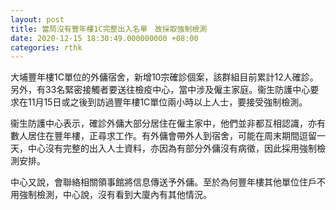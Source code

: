 ```yaml
---
layout: post
title: 當局沒有豐年樓1C完整出入名單　故採取強制檢測
date: 2020-12-15 18:30:49.000000000 +08:00
categories: rthk
---
```


大埔豐年樓1C單位的外傭宿舍，新增10宗確診個案，該群組目前累計12人確診。另外，有33名緊密接觸者要送往檢疫中心，當中涉及僱主家庭。衞生防護中心要求在11月15日或之後到訪過豐年樓1C單位兩小時以上人士，要接受強制檢測。

衞生防護中心表示，確診外傭大部分居住在僱主家中，他們並非都互相認識，亦有數人居住在豐年樓，正尋求工作。有外傭會帶外人到宿舍，可能在周末期間逗留一天，中心沒有完整的出入人士資料，亦因為有部分外傭沒有病徵，因此採用強制檢測安排。

中心又說，會聯絡相關領事館將信息傳送予外傭。至於為何豐年樓其他單位住戶不用強制檢測，中心說，沒有看到大廈內有其他情況。
